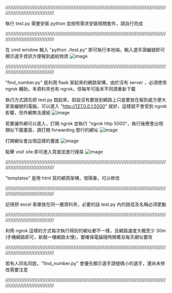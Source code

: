 /////////////////////////////////////////////////////////////////////////////////////////////////////////////////////////////////

執行 test.py 需要安裝 python 並按照需求安裝相關套件，請自行完成

/////////////////////////////////////////////////////////////////////////////////////////////////////////////////////////////////

在 cmd window 輸入 "python ./test.py" 即可執行本地端，輸入選手證編號即可顯示選手資訊方便報到處給物資
![image](https://github.com/user-attachments/assets/5f144b85-136d-40c8-9140-a55ebe23f16a)


/////////////////////////////////////////////////////////////////////////////////////////////////////////////////////////////////

"find_number.py" 是利用 flask 架起來的網路架構，由於沒有 server ，必須使用 ngrok 輔助，本資料夾也有 ngrok，但每年可版本不同請重新下載

執行方式請先把 test.py 跑起來，假設沒有要放到網路上只是要放在報到處方便大家查編號的電腦，可以進入 "http://127.0.0.1:5000" 就好，這樣就不會受到 ngrok 影響，但外網無法連結
![image](https://github.com/user-attachments/assets/2a8d726a-a5a4-4eb9-b921-3491eb758dc5)

若要讓外網可以進入，打開 ngrok 並執行 "ngrok http 5000"，執行後應會出現類似下圖畫面，請打開 forwarding 那行的網址
![image](https://github.com/user-attachments/assets/4f208195-41f5-4dec-8b4c-23aadef71406)

打開網址會出現這樣的畫面
![image](https://github.com/user-attachments/assets/5d81c313-a365-4635-ae3d-864078eb9026)

點擊 visit site 即可進入頁面並進行搜尋
![image](https://github.com/user-attachments/assets/13f14495-b621-4815-acc8-2fd7f4c4cbc4)

/////////////////////////////////////////////////////////////////////////////////////////////////////////////////////////////////

"templates" 是用 html 寫的網頁架構，很陽春，可以修改

/////////////////////////////////////////////////////////////////////////////////////////////////////////////////////////////////

記得把 excel 表單放在同一層資料夾，必要的話 test.py 內的路徑及名稱必須更動

/////////////////////////////////////////////////////////////////////////////////////////////////////////////////////////////////

利用 ngrok 這樣的方式每次執行得到的網址都不一樣，且網路速度大概至少 30m (手機網路即可，新館一樓網路太慢)，要確保電腦隨時開著且每天網址要改

/////////////////////////////////////////////////////////////////////////////////////////////////////////////////////////////////

若有人同名同姓，"find_number.py" 會優先顯示選手證號碼小的選手，還尚未修改需要注意

/////////////////////////////////////////////////////////////////////////////////////////////////////////////////////////////////
